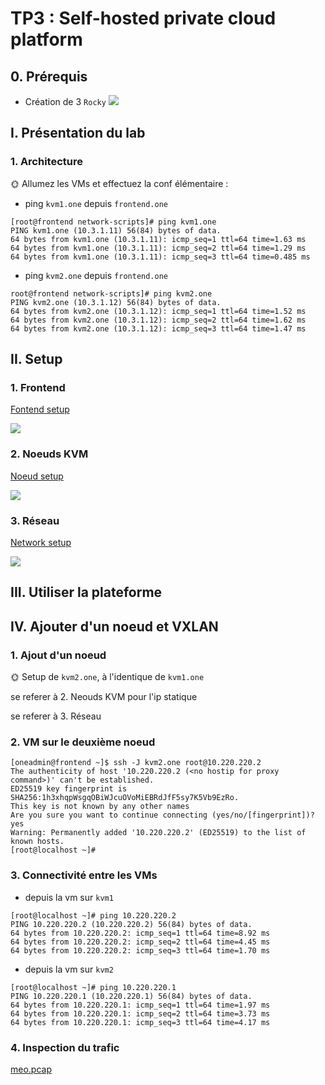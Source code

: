 # TP3 : Self-hosted private cloud platform
## 0. Prérequis
- Création de 3 `Rocky`
![](https://media3.giphy.com/media/v1.Y2lkPTc5MGI3NjExa3BkZGZqbzZza2N0N284MmpuNGVmMnh2eWg3ZXQ2a2E3aDdtOGQ1diZlcD12MV9pbnRlcm5hbF9naWZfYnlfaWQmY3Q9Zw/DSnBnPOAEYvV2YcaX1/giphy.gif)
## I. Présentation du lab
### 1. Architecture
🌞 Allumez les VMs et effectuez la conf élémentaire :
- ping `kvm1.one` depuis `frontend.one`
~~~
[root@frontend network-scripts]# ping kvm1.one
PING kvm1.one (10.3.1.11) 56(84) bytes of data.
64 bytes from kvm1.one (10.3.1.11): icmp_seq=1 ttl=64 time=1.63 ms
64 bytes from kvm1.one (10.3.1.11): icmp_seq=2 ttl=64 time=1.29 ms
64 bytes from kvm1.one (10.3.1.11): icmp_seq=3 ttl=64 time=0.485 ms
~~~
- ping `kvm2.one` depuis `frontend.one`
~~~
root@frontend network-scripts]# ping kvm2.one
PING kvm2.one (10.3.1.12) 56(84) bytes of data.
64 bytes from kvm2.one (10.3.1.12): icmp_seq=1 ttl=64 time=1.52 ms
64 bytes from kvm2.one (10.3.1.12): icmp_seq=2 ttl=64 time=1.62 ms
64 bytes from kvm2.one (10.3.1.12): icmp_seq=3 ttl=64 time=1.47 ms
~~~
## II. Setup
### 1. Frontend
[Fontend setup](https://github.com/themarant/CLOUD/blob/main/TP3/Fontend/)

![](https://media1.giphy.com/media/v1.Y2lkPTc5MGI3NjExZjA0bTFqdTM3MXVmamU2MGVva2RwNDE1dTQ2dWxkOXQ3NXlrOHZvZyZlcD12MV9naWZzX3NlYXJjaCZjdD1n/76gaWZqxxLwGMhhAMp/giphy.webp)

### 2. Noeuds KVM
[Noeud setup](https://github.com/themarant/CLOUD/blob/main/TP3/Noeuds/SETUP.md)

![](https://media1.giphy.com/media/v1.Y2lkPTc5MGI3NjExd3JlcnVobGFyMXRuYjFyMWN0YzZzcmdsbDh5NGpjYzdjNG92dzZsdiZlcD12MV9naWZzX3NlYXJjaCZjdD1n/j6MMHvVSIAzhAiP2IZ/200.webp)

### 3. Réseau

[Network setup](https://github.com/themarant/CLOUD/blob/main/TP3/Reseau/SETUP.md)

![](https://media1.tenor.com/m/NnpkTGoGoWgAAAAd/shocked-reading.gif)

## III. Utiliser la plateforme
## IV. Ajouter d'un noeud et VXLAN
### 1. Ajout d'un noeud
🌞 Setup de `kvm2.one`, à l'identique de `kvm1.one`

se referer à 2. Neouds KVM pour l'ip statique

se referer à 3. Réseau
### 2. VM sur le deuxième noeud
~~~
[oneadmin@frontend ~]$ ssh -J kvm2.one root@10.220.220.2
The authenticity of host '10.220.220.2 (<no hostip for proxy command>)' can't be established.
ED25519 key fingerprint is SHA256:1h3xhqpWsgqOBiWJcuOVoMiEBRdJfF5sy7K5Vb9EzRo.
This key is not known by any other names
Are you sure you want to continue connecting (yes/no/[fingerprint])? yes
Warning: Permanently added '10.220.220.2' (ED25519) to the list of known hosts.
[root@localhost ~]# 
~~~
### 3. Connectivité entre les VMs
- depuis la vm sur `kvm1`
~~~
[root@localhost ~]# ping 10.220.220.2
PING 10.220.220.2 (10.220.220.2) 56(84) bytes of data.
64 bytes from 10.220.220.2: icmp_seq=1 ttl=64 time=8.92 ms
64 bytes from 10.220.220.2: icmp_seq=2 ttl=64 time=4.45 ms
64 bytes from 10.220.220.2: icmp_seq=3 ttl=64 time=1.70 ms
~~~
- depuis la vm sur `kvm2`
~~~
[root@localhost ~]# ping 10.220.220.1
PING 10.220.220.1 (10.220.220.1) 56(84) bytes of data.
64 bytes from 10.220.220.1: icmp_seq=1 ttl=64 time=1.97 ms
64 bytes from 10.220.220.1: icmp_seq=2 ttl=64 time=3.73 ms
64 bytes from 10.220.220.1: icmp_seq=3 ttl=64 time=4.17 ms
~~~
### 4. Inspection du trafic

[meo.pcap](https://github.com/themarant/CLOUD/blob/main/TP3/meo.pcap)
